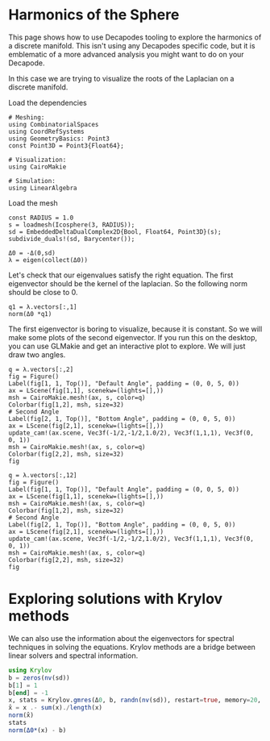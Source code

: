 # Harmonics of the Sphere

This page shows how to use Decapodes tooling to explore the harmonics of a discrete manifold. This isn't using any Decapodes specific code, but it 
is emblematic of a more advanced analysis you might want to do on your Decapode.

In this case we are trying to visualize the roots of the Laplacian on a discrete manifold.

Load the dependencies

```@example Harmonics
# Meshing:
using CombinatorialSpaces
using CoordRefSystems
using GeometryBasics: Point3
const Point3D = Point3{Float64};

# Visualization:
using CairoMakie

# Simulation:
using LinearAlgebra
```

Load the mesh

```@example Harmonics
const RADIUS = 1.0
s = loadmesh(Icosphere(3, RADIUS));
sd = EmbeddedDeltaDualComplex2D{Bool, Float64, Point3D}(s);
subdivide_duals!(sd, Barycenter());
```


```@example Harmonics
Δ0 = -Δ(0,sd)
λ = eigen(collect(Δ0))
```

Let's check that our eigenvalues satisfy the right equation.
The first eigenvector should be the kernel of the laplacian.
So the following norm should be close to 0.

```@example Harmonics
q1 = λ.vectors[:,1]
norm(Δ0 *q1)
```

The first eigenvector is boring to visualize, because it is constant.
So we will make some plots of the second eigenvector.
If you run this on the desktop, you can use GLMakie and get an interactive plot to explore. We will just draw two angles.

```@example Harmonics
q = λ.vectors[:,2]
fig = Figure()
Label(fig[1, 1, Top()], "Default Angle", padding = (0, 0, 5, 0))
ax = LScene(fig[1,1], scenekw=(lights=[],))
msh = CairoMakie.mesh!(ax, s, color=q)
Colorbar(fig[1,2], msh, size=32)
# Second Angle
Label(fig[2, 1, Top()], "Bottom Angle", padding = (0, 0, 5, 0))
ax = LScene(fig[2,1], scenekw=(lights=[],))
update_cam!(ax.scene, Vec3f(-1/2,-1/2,1.0/2), Vec3f(1,1,1), Vec3f(0, 0, 1))
msh = CairoMakie.mesh!(ax, s, color=q)
Colorbar(fig[2,2], msh, size=32)
fig
```

```@example Harmonics
q = λ.vectors[:,12]
fig = Figure()
Label(fig[1, 1, Top()], "Default Angle", padding = (0, 0, 5, 0))
ax = LScene(fig[1,1], scenekw=(lights=[],))
msh = CairoMakie.mesh!(ax, s, color=q)
Colorbar(fig[1,2], msh, size=32)
# Second Angle
Label(fig[2, 1, Top()], "Bottom Angle", padding = (0, 0, 5, 0))
ax = LScene(fig[2,1], scenekw=(lights=[],))
update_cam!(ax.scene, Vec3f(-1/2,-1/2,1.0/2), Vec3f(1,1,1), Vec3f(0, 0, 1))
msh = CairoMakie.mesh!(ax, s, color=q)
Colorbar(fig[2,2], msh, size=32)
fig
```

# Exploring solutions with Krylov methods

We can also use the information about the eigenvectors for spectral techniques in solving the equations. Krylov methods are a bridge between
linear solvers and spectral information.

```julia
using Krylov
b = zeros(nv(sd))
b[1] = 1
b[end] = -1
x, stats = Krylov.gmres(Δ0, b, randn(nv(sd)), restart=true, memory=20, atol = 1e-10, rtol=1e-8, history=true, itmax=10000)
x̂ = x .- sum(x)./length(x)
norm(x̂)
stats
norm(Δ0*(x) - b)
```
